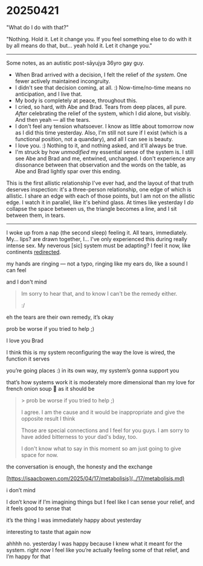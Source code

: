 # 20250421

"What do I do with that?"

"Nothing. Hold it. Let it change you. If you feel something else to do with it by all means do that, but... yeah hold it. Let it change you."

***

Some notes, as an autistic post-sāyujya 36yro gay guy.

* When Brad arrived with a decision, I felt the relief of _the system_. One fewer actively maintained incongruity.
* I didn't see that decision coming, at all. :) Now-time/no-time means no anticipation, and I live that.
* My body is completely at peace, throughout this.
* I cried, so hard, with Abe and Brad. Tears from deep places, all pure. _After_ celebrating the relief of the system, which I did alone, but visibly. And then yeah — all the tears.
* I don't feel any tension whatsoever. I know as little about tomorrow now as I did this time yesterday. Also, I'm still not sure if I exist (which is a functional position, not a quandary), and all I can see is beauty.
* I love you. :) Nothing to it, and nothing asked, and it'll always be true.
* I'm struck by how _unmodified_ my essential sense of the system is. I still see Abe and Brad and me, entwined, unchanged. I don't experience any dissonance between that observation and the words on the table, as Abe and Brad lightly spar over this ending.

This is the first allistic relationship I've ever had, and the layout of that truth deserves inspection: it's a three-person relationship, one edge of which is allistic. I share an edge with each of those points, but I am not on the allistic edge. I watch it in parallel, like it's behind glass. At times like yesterday I _do_ collapse the space between us, the triangle becomes a line, and I sit between them, in tears.

***

I woke up from a nap (the second sleep) feeling it. All tears, immediately. My... lips? are drawn together, I... I've only experienced this during really intense sex. My neverous \[sic] system must be adapting? I feel it now, like continents [redirected](../01/).

my hands are ringing — not a typo, ringing like my ears do, like a sound I can feel

and I don't mind

> Im sorry to hear that, and to know I can't be the remedy either.
>
> :/

eh the tears are their own remedy, it’s okay

prob be worse if you tried to help ;)

I love you Brad

I think this is my system reconfiguring the way the love is wired, the function it serves

you’re going places :) in its own way, my system’s gonna support you

that’s how systems workit is moderately more dimensional than my love for french onion soup 🤔 as it should be

>> \> prob be worse if you tried to help ;)
>
> I agree. I am the cause and it would be inappropriate and give the opposite result I think
>
> Those are special connections and I feel for you guys. I am sorry to have added bitterness to your dad's bday, too.
>
> I don't know what to say in this moment so am just going to give space for now.

the conversation is enough, the honesty and the exchange

[https://isaacbowen.com/2025/04/17/metabolisis](../17/metabolisis.md)

i don’t mind

I don’t know if I’m imagining things but I feel like I can sense your relief, and it feels good to sense that

it’s the thing I was immediately happy about yesterday

interesting to taste that again now

ahhhh no. yesterday I was happy because I knew what it meant for the system. right _now_ I feel like you’re actually feeling some of that relief, and I’m happy for that
